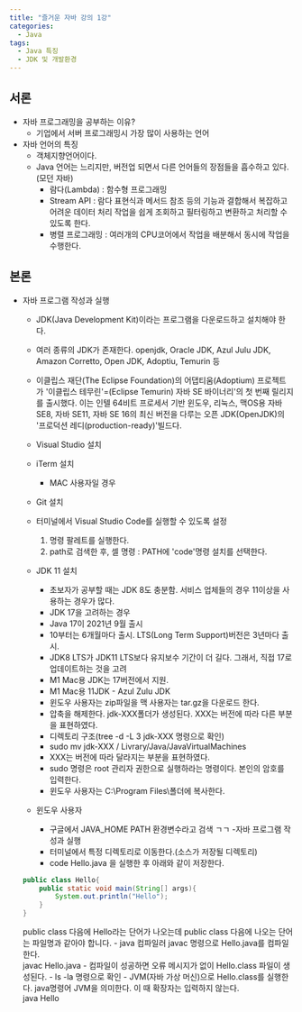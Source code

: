 ```yaml
---
title: "즐거운 자바 강의 1강"
categories:
  - Java 
tags:
  - Java 특징 
  - JDK 및 개발환경 
---
```

## 서론 
- 자바 프로그래밍을 공부하는 이유? 
    - 기업에서 서버 프로그래밍시 가장 많이 사용하는 언어 
- 자바 언어의 특징
    - 객체지향언어이다. 
    - Java 언어는 느리지만, 버전업 되면서 다른 언어들의 장점들을 흡수하고 있다.(모던 자바)
        - 람다(Lambda) : 함수형 프로그래밍
        - Stream API : 람다 표현식과 메서드 참조 등의 기능과 결합해서 복잡하고 어려운 데이터 처리 작업을 쉽게 조회하고 필터링하고 변환하고 처리할 수 있도록 한다.
        - 병렬 프로그래밍 : 여러개의 CPU코어에서 작업을 배분해서 동시에 작업을 수행한다.  

## 본론 
- 자바 프로그램 작성과 실행 
    - JDK(Java Development Kit)이라는 프로그램을 다운로드하고 설치해야 한다. 
    - 여러 종류의 JDK가 존재한다. openjdk, Oracle JDK, Azul Julu JDK, Amazon Corretto, Open JDK, Adoptiu, Temurin 등 
    - 이클립스 재단(The Eclipse Foundation)의 어댑티움(Adoptium) 프로젝트가 '이클립스 테무린'=(Eclipse Temurin) 자바 SE 바이너리'의 첫 번째 릴리지를 출시했다. 이는 인텔 64비트 프로세서 기반 윈도우, 리눅스, 맥OS용 자바 SE8, 자바 SE11, 자바 SE 16의 최신 버전을 다루는 오픈 JDK(OpenJDK)의 '프로덕션 레디(production-ready)'빌드다.
    - Visual Studio 설치 
    - iTerm 설치 
        - MAC 사용자일 경우
    - Git 설치 
    - 터미널에서 Visual Studio Code를 실행할 수 있도록 설정 
        1. 명령 팔레트를 실행한다.
        2. path로 검색한 후, 셀 명령 : PATH에 'code'명령 설치를 선택한다. 

    - JDK 11 설치
        - 초보자가 공부할 때는 JDK 8도 충분함. 서비스 업체들의 경우 11이상을 사용하는 경우가 많다. 
        - JDK 17을 고려하는 경우  
        - Java 17이 2021년 9월 출시  
        - 10부터는 6개월마다 출시. LTS(Long Term Support)버전은 3년마다 출시.  
        - JDK8 LTS가 JDK11 LTS보다 유지보수 기간이 더 길다. 그래서, 직접 17로 업데이트하는 것을 고려 
        - M1 Mac용 JDK는 17버전에서 지원.
        - M1 Mac용 11JDK - Azul Zulu JDK 
        - 윈도우 사용자는 zip파일을 맥 사용자는 tar.gz을 다운로드 한다.
        - 압축을 해제한다. jdk-XXX폴더가 생성된다. XXX는 버전에 따라 다른 부분을 표현하였다.
        - 디렉토리 구조(tree -d -L 3 jdk-XXX 명령으로 확인)
        - sudo mv jdk-XXX / Livrary/Java/JavaVirtualMachines
        - XXX는 버전에 따라 달라지는 부분을 표현하였다. 
        - sudo 명령은 root 관리자 권한으로 실행하라는 명령이다. 본인의 암호를 입력한다.
        - 윈도우 사용자는 C:\\Program Files\폴더에 복사한다. 
    - 윈도우 사용자 
        - 구글에서 JAVA_HOME PATH 환경변수라고 검색 ㄱㄱ 
    -자바 프로그램 작성과 실행 
        - 터미널에서 특정 디렉토리로 이동한다.(소스가 저장될 디렉토리)
        - code Hello.java 을 실행한 후 아래와 같이 저장한다. 
    ```java
    public class Hello{
        public static void main(String[] args){
            System.out.println("Hello");
        }
    }
    ```
    public class 다음에 Hello라는 단어가 나오는데 public class 다음에 나오는 단어는 파일명과 같아야 합니다. 
        - java 컴파일러 javac 명령으로 Hello.java를 컴파일 한다.  
        javac Hello.java 
        - 컴파일이 성공하면 오류 메시지가 없이 Hello.class 파일이 생성된다.
        - ls -la 명령으로 확인 
        - JVM(자바 가상 머신)으로 Hello.class를 실행한다. java명령어 JVM을 의미한다. 이 때 확장자는 입력하지 않는다.  
        java Hello 